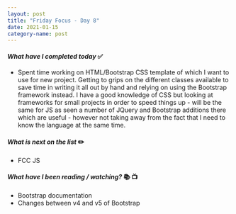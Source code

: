 ```yaml
---
layout: post
title: "Friday Focus - Day 8"
date: 2021-01-15
category-name: post
---
```




#### ***What have I completed today*** :white_check_mark:

- Spent time working on HTML/Bootstrap CSS template of which I want to use for new project.  Getting to grips on the different classes available to save time in writing it all out by hand and relying on using the Bootstrap framework instead.  I have a good knowledge of CSS but looking at frameworks for small projects in order to speed things up - will be the same for JS as seen a number of JQuery and Bootstrap additions there which are useful - however not taking away from the fact that I need to know the language at the same time.

#### ***What is next on the list*** :pencil2:

- FCC JS

#### ***What have I been reading / watching?*** :books: :tv:

- Bootstrap documentation
- Changes between v4 and v5 of Bootstrap
